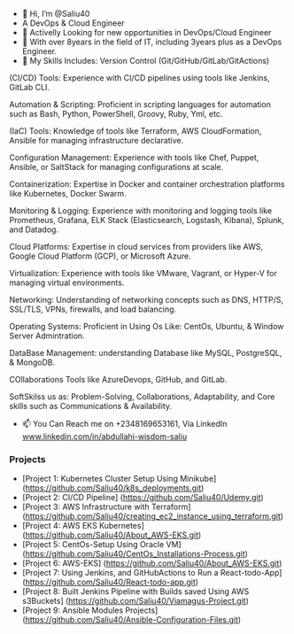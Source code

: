 - 👋 Hi, I’m @Saliu40
-  A DevOps & Cloud Engineer
- 👀 Activelly Looking for new opportunities in DevOps/Cloud Engineer
- 🌱 With over 8years in the field of IT, including 3years plus as a DevOps Engineer.
- 💞️ My Skills Includes:
Version Control (Git/GitHub/GitLab/GitActions)

(CI/CD) Tools: Experience with CI/CD pipelines using tools like Jenkins, GitLab CLI.

Automation & Scripting: Proficient in scripting languages for automation such as Bash, Python, PowerShell, Groovy, Ruby, Yml, etc.

(IaC) Tools: Knowledge of tools like Terraform, AWS CloudFormation, Ansible for managing infrastructure declarative.

Configuration Management: Experience with tools like Chef, Puppet, Ansible, or SaltStack for managing configurations at scale.

Containerization: Expertise in Docker and container orchestration platforms like Kubernetes, Docker Swarm.

Monitoring & Logging: Experience with monitoring and logging tools like Prometheus, Grafana, ELK Stack (Elasticsearch, Logstash, Kibana), Splunk, and Datadog.

Cloud Platforms: Expertise in cloud services from providers like AWS, Google Cloud Platform (GCP), or Microsoft Azure.

Virtualization: Experience with tools like VMware, Vagrant, or Hyper-V for managing virtual environments.

Networking: Understanding of networking concepts such as DNS, HTTP/S, SSL/TLS, VPNs, firewalls, and load balancing.

Operating Systems: Proficient in Using Os Like: CentOs, Ubuntu, & Window Server Admintration.

DataBase Management: understanding Database like MySQL, PostgreSQL, & MongoDB.

COllaborations Tools like AzureDevops, GitHub, and GitLab.

SoftSkilss us as: Problem-Solving, Collaborations, Adaptability, and Core skills such as Communications & Availability.

- 📫 You Can Reach me on +2348169653161, Via LinkedIn www.linkedin.com/in/abdullahi-wisdom-saliu



### Projects
- [Project 1: Kubernetes Cluster Setup Using Minikube] (https://github.com/Saliu40/k8s_deployments.git)
- [Project 2: CI/CD Pipeline] (https://github.com/Saliu40/Udemy.git)
- [Project 3: AWS Infrastructure with Terraform] (https://github.com/Saliu40/creating_ec2_instance_using_terraform.git)
- [Project 4: AWS EKS Kubernetes] (https://github.com/Saliu40/About_AWS-EKS.git)
- [Project 5: CentOs-Setup Using Oracle VM] (https://github.com/Saliu40/CentOs_Installations-Process.git)
- [Project 6: AWS-EKS] (https://github.com/Saliu40/About_AWS-EKS.git)
- [Project 7: Using Jenkins, and GitHubActions to Run a React-todo-App] (https://github.com/Saliu40/React-todo-app.git)
- [Project 8: Built Jenkins Pipeline with Builds saved Using AWS s3Buckets] (https://github.com/Saliu40/Viamagus-Project.git)
- [Project 9: Ansible Modules Projects] (https://github.com/Saliu40/Ansible-Configuration-Files.git)
